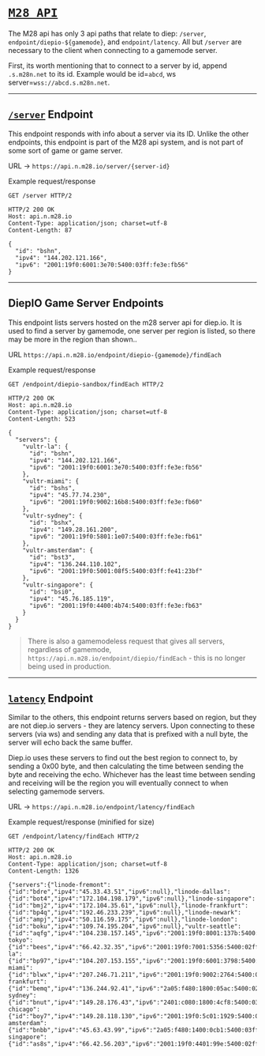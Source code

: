 # [`M28 API`](https://api.n.m28.io/)

The M28 api has only 3 api paths that relate to diep: `/server`, `endpoint/diepio-${gamemode}`, and `endpoint/latency`. All but `/server` are necessary to the client when connecting to a gamemode server.

First, its worth mentioning that to connect to a server by id, append `.s.m28n.net` to its id. Example would be id=`abcd`, ws server=`wss://abcd.s.m28n.net`.

---

## [`/server`](https://api.n.m28.io/server/diepindepth) Endpoint

This endpoint responds with info about a server via its ID. Unlike the other endpoints, this endpoint is part of the M28 api system, and is not part of some sort of game or game server.

URL -> `https://api.n.m28.io/server/{server-id}`

Example request/response
```http
GET /server HTTP/2

HTTP/2 200 OK
Host: api.n.m28.io
Content-Type: application/json; charset=utf-8
Content-Length: 87

{
  "id": "bshn",
  "ipv4": "144.202.121.166",
  "ipv6": "2001:19f0:6001:3e70:5400:03ff:fe3e:fb56"
}
```

---

## DiepIO Game Server Endpoints

This endpoint lists servers hosted on the m28 server api for diep.io. It is used to find a server by gamemode, one server per region is listed, so there may be more in the region than shown..

URL `https://api.n.m28.io/endpoint/diepio-{gamemode}/findEach`

Example request/response
```http
GET /endpoint/diepio-sandbox/findEach HTTP/2

HTTP/2 200 OK
Host: api.n.m28.io
Content-Type: application/json; charset=utf-8
Content-Length: 523

{
  "servers": {
    "vultr-la": {
      "id": "bshn",
      "ipv4": "144.202.121.166",
      "ipv6": "2001:19f0:6001:3e70:5400:03ff:fe3e:fb56"
    },
    "vultr-miami": {
      "id": "bshs",
      "ipv4": "45.77.74.230",
      "ipv6": "2001:19f0:9002:16b8:5400:03ff:fe3e:fb60"
    },
    "vultr-sydney": {
      "id": "bshx",
      "ipv4": "149.28.161.200",
      "ipv6": "2001:19f0:5801:1e07:5400:03ff:fe3e:fb61"
    },
    "vultr-amsterdam": {
      "id": "bst3",
      "ipv4": "136.244.110.102",
      "ipv6": "2001:19f0:5001:08f5:5400:03ff:fe41:23bf"
    },
    "vultr-singapore": {
      "id": "bsi0",
      "ipv4": "45.76.185.119",
      "ipv6": "2001:19f0:4400:4b74:5400:03ff:fe3e:fb63"
    }
  }
}
```

> There is also a gamemodeless request that gives all servers, regardless of gamemode, `https://api.n.m28.io/endpoint/diepio/findEach` - this is no longer being used in production.

---

## [`latency`](https://api.n.m28.io/endpoint/latency/findEach) Endpoint

Similar to the others, this endpoint returns servers based on region, but they are not diep.io servers - they are latency servers. Upon connecting to these servers (via ws) and sending any data that is prefixed with a null byte, the server will echo back the same buffer.

Diep.io uses these servers to find out the best region to connect to, by sending a 0x00 byte, and then calculating the time between sending the byte and receiving the echo. Whichever has the least time between sending and receiving will be the region you will eventually connect to when selecting gamemode servers.

URL -> `https://api.n.m28.io/endpoint/latency/findEach`

Example request/response (minified for size)
```http
GET /endpoint/latency/findEach HTTP/2

HTTP/2 200 OK
Host: api.n.m28.io
Content-Type: application/json; charset=utf-8
Content-Length: 1326

{"servers":{"linode-fremont":{"id":"bdre","ipv4":"45.33.43.51","ipv6":null},"linode-dallas":{"id":"bot4","ipv4":"172.104.198.179","ipv6":null},"linode-singapore":{"id":"bmj2","ipv4":"172.104.35.61","ipv6":null},"linode-frankfurt":{"id":"bp4q","ipv4":"192.46.233.239","ipv6":null},"linode-newark":{"id":"ampj","ipv4":"50.116.59.175","ipv6":null},"linode-london":{"id":"boku","ipv4":"109.74.195.204","ipv6":null},"vultr-seattle":{"id":"aqfg","ipv4":"104.238.157.145","ipv6":"2001:19f0:8001:137b:5400:02ff:fe9e:201e"},"vultr-tokyo":{"id":"bees","ipv4":"66.42.32.35","ipv6":"2001:19f0:7001:5356:5400:02ff:fef8:4827"},"vultr-la":{"id":"bp97","ipv4":"104.207.153.155","ipv6":"2001:19f0:6001:3798:5400:03ff:fe2a:e5dc"},"vultr-miami":{"id":"blwx","ipv4":"207.246.71.211","ipv6":"2001:19f0:9002:2764:5400:03ff:fe18:6bba"},"vultr-frankfurt":{"id":"bemq","ipv4":"136.244.92.41","ipv6":"2a05:f480:1800:05ac:5400:02ff:fef9:d8be"},"vultr-sydney":{"id":"bnut","ipv4":"149.28.176.43","ipv6":"2401:c080:1800:4cf8:5400:03ff:fe23:13ae"},"vultr-chicago":{"id":"boy7","ipv4":"149.28.118.130","ipv6":"2001:19f0:5c01:1929:5400:03ff:fe29:83a7"},"vultr-amsterdam":{"id":"bnbb","ipv4":"45.63.43.99","ipv6":"2a05:f480:1400:0cb1:5400:03ff:fe1f:863f"},"vultr-singapore":{"id":"as8s","ipv4":"66.42.56.203","ipv6":"2001:19f0:4401:99e:5400:02ff:fe9e:f99a"}}}
```
